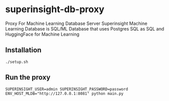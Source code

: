 # superinsight-db-proxy
Proxy For Machine Learning Database Server
Superinsight Machine Learning Database is SQL/ML Database that uses Postgres SQL as SQL and HuggingFace for Machine Learning

## Installation
```
./setup.sh
```

## Run the proxy
```
SUPERINSIGHT_USER=admin SUPERINSIGHT_PASSWORD=password ENV_HOST_MLDB="http://127.0.0.1:8081" python main.py
```